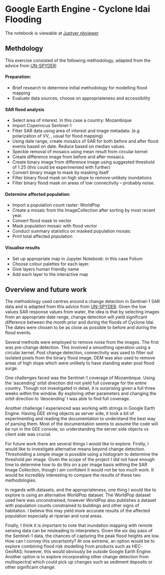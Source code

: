 # Google Earth Engine - Cyclone Idai Flooding

The notebook is viewable at [Juptyer nbviewer](https://nbviewer.jupyter.org/github/dgreenslade/gee-flooding-cyclone-idai/blob/main/gee-flooding-cyclone-idai.ipynb)

## Methdology

This exercise consisted of the following methodology, adapted from the advice from [UN-SPYDER](https://un-spider.org/advisory-support/recommended-practices/recommended-practice-google-earth-engine-flood-mapping/step-by-step#Step%202:%20Time%20frame%20and%20sensor%20parameters%20selection):

#### Preparation:
- Brief research to determine initial methodology for modelling flood mapping
- Evaluate data sources; choose on appropriateness and accessibility

#### SAR flood analysis
- Select area of interest.  In this case a country: Mozambique
- Import Coperincus Sentinel-1
- Filter SAR data using area of interest and image metadata: (e.g polarization of VV, , usual for flood mapping)
- Using date range, create mosaics of SAR for both before and after flood events based on date.  Reduce based on median values.
- Speckle removal of mosaics using mean result from circular kernel
- Create difference image from before and after mosaics.
- Create binary image from difference image using suggested threshold of 1.25 (this could be experimented with further)
- Convert binary image to mask by masking itself
- Filter binary flood mask on high slope to remove unlikely inundations
- Filter binary flood mask on areas of low connectivity – probably noise.

#### Determine affected population:
- Import a population count raster: WorldPop
- Create a mosaic from the ImageCollection after sorting by most recent year.
- Convert flood mask to vector
- Mask population mosaic with flood vector
- Conduct summary statistics on masked population mosaic
- Print total affected population

#### Visualise results
- Set up appropriate map in Jupyter Notebook: in this case Folium
- Choose colour palettes for each layer.
- Give layers human friendly name
- Add each layer to the interactive map


## Overview and future work

The methodology used centres around a change detection in Sentinel-1 SAR data and is adapted from this advice from [UN-SPYDER](https://un-spider.org/advisory-support/recommended-practices/recommended-practice-google-earth-engine-flood-mapping/step-by-step#Step%202:%20Time%20frame%20and%20sensor%20parameters%20selection).  Given the low values SAR response values from water, the idea is that by selecting images from an appropriate date range, change detection will yield significant difference between the month prior and during the floods of Cyclone Idai.  The dates were chosen to be as close as possible to before and during the flood events.  

Several methods were employed to remove noise from the images.  The first was pre-change detection.  This involved a smoothing operation using a circular kernel.  Post change detection, connectivity was used to filter out isolated pixels from the binary flood image.  DEM was also used to remove areas of high slope which were unlikely to have standing water post flood surge.   

One challenges faced was the Sentinel-1 coverage of Mozambique.  Using the ‘ascending’ orbit direction did not yield full coverage for the entire country.  Though not investigated in detail, it is surprising given a full three weeks within the window.  By exploring other parameters and changing the orbit direction to ‘descending’ I was able to find full coverage.   

Another challenge I experienced was working with strings in Google Earth Engine.  Having GEE string objects as server side, it took a bit of experimenting and reading the documentation to understand the best way of parsing them.  Most of the documentation seems to assume the code will be run in the GEE console, so understanding the server side objects vs client side was crucial.  

For future work there are several things I would like to explore.  Firstly, I would like to investigate alternative means beyond change detection.  Thresholding a simple image is possible using a histogram to determine the threshold per image.  Given the scope of the project I did not have enough time to determine how to do this on a per image basis withing the SAR Image Collection, though I am confident it would not be too much work.  It would be incredibly interesting to compare the results of these two methodologies.  

In regards with datasets, and the appropriateness, one thing I would like to explore is using an alternative WorldPop dataset.  The WorldPop dataset used here was unconstrained, however WorldPop also publishes a dataset with population counts constrained to buildings and other signs of habitation.  I believe this may yield more accurate results of the affected population especially at riparian and rural areas.  

Finally, I think it is important to note that inundation mapping with remote sensing data can be misleading to interpreters.  Given the six day pass of the Sentinel-1 data, the chances of capturing the peak flood heights are low.  How can I convey this uncertainty? At one extreme, an option would be to explore combining flood risk modelling from products such as HEC-GeoRAS; however, this would obviously be outside Google Earth Engine.  Another option is to explore incorporating other change detection from multispectral which could pick up changes such as sediment deposits or other significant change.   

